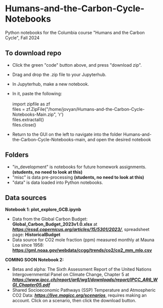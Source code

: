 # Humans-and-the-Carbon-Cycle-Notebooks
Python notebooks for the Columbia course "Humans and the Carbon Cycle", Fall 2024

## To download repo
- Click the green "code" button above, and press "download zip".
- Drag and drop the .zip file to your Jupyterhub.
- In Jupyterhub, make a new notebook.
- In it, paste the following:\
\
    import zipfile as zf\
    files = zf.ZipFile("/home/jovyan/Humans-and-the-Carbon-Cycle-Notebooks-Main.zip", 'r')\
    files.extractall()\
    files.close()

- Return to the GUI on the left to navigate into the folder Humans-and-the-Carbon-Cycle-Notebooks-main, and open the desired notebook
  
## Folders
- "in_development" is notebooks for future homework assignments. **(students, no need to look at this)**
- "misc" is data pre-processing **(students, no need to look at this)**
- "data" is data loaded into Python notebooks.

## **Data sources**

**Notebook 1: plot_explore_GCB.ipynb**
- Data from the Global Carbon Budget: **Global_Carbon_Budget_2023v1.0.xlsx** at **_https://essd.copernicus.org/articles/15/5301/2023/_**, spreadsheet page: **HistoricalBudget**
- Data source for CO2 mole fraction (ppm) measured monthly at Mauna Loa since 1958: **https://gml.noaa.gov/webdata/ccgg/trends/co2/co2_mm_mlo.csv**

**COMING SOON Notebook 2:**
- Betas and alpha: The Sixth Assessment Report of the United Nations Intergovernmental Panel on Climate Change, Chapter 5 at _**https://www.ipcc.ch/report/ar6/wg1/downloads/report/IPCC_AR6_WGI_Chapter05.pdf**_
- Shared Socioeconomic Pathways (SSP) Temperature and Atmospheric CO2 Data: _**https://live.magicc.org/scenarios**_, requires making an account. Click on a scenario, then click the download button.
